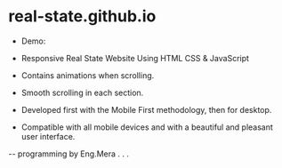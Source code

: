 # real-state.github.io

- Demo:

- Responsive Real State Website Using HTML CSS & JavaScript
- Contains animations when scrolling.
- Smooth scrolling in each section.
- Developed first with the Mobile First methodology, then for desktop.
- Compatible with all mobile devices and with a beautiful and pleasant user interface.

-- programming by Eng.Mera . . . 
